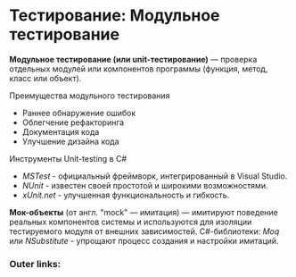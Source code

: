  

# Тестирование: **Модульное тестирование** 

**Модульное тестирование (или unit-тестирование)** — проверка отдельных модулей или компонентов программы (функция, метод, класс или объект). 

Преимущества модульного тестирования
- Раннее обнаружение ошибок
- Облегчение рефакторинга
- Документация кода
- Улучшение дизайна кода

Инструменты Unit-testing в C#
- *MSTest* - официальный фреймворк, интегрированный в Visual Studio.
- *NUnit* - известен своей простотой и широкими возможностями.
- *xUnit.net* - улучшенная функциональность и гибкость.

**Мок-объекты** (от англ. "mock" — имитация) — имитируют поведение реальных компонентов системы и используются для изоляции тестируемого модуля от внешних зависимостей. 
C#-библиотеки: *Moq* или *NSubstitute* - упрощают процесс создания и настройки имитаций.

### Outer links:

